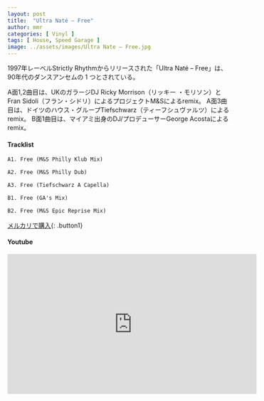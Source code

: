 ```yaml
---
layout: post
title:  "Ultra Naté – Free"
author: mmr
categories: [ Vinyl ]
tags: [ House, Speed Garage ]
image: ../assets/images/Ultra Nate – Free.jpg
---
```


1997年レーベルStrictly Rhythmからリリースされた「Ultra Naté – Free」は、90年代のダンスアンセムの 1 つとされている。

A面1,2曲目は、UKのガラージDJ Ricky Morrison（リッキー ・モリソン）と Fran Sidoli（フラン・シドリ）によるプロジェクトM&Sによるremix。
A面3曲目は、ドイツのハウス・グループTiefschwarz（ティーフシュヴァルツ）によるremix。
B面1曲目は、マイアミ出身のDJ/プロデューサーGeorge Acostaによるremix。

#### Tracklist
```md
A1. Free (M&S Philly Klub Mix)

A2. Free (M&S Philly Dub)

A3. Free (Tiefschwarz A Capella)

B1. Free (GA's Mix)

B2. Free (M&S Epic Reprise Mix)
```

[メルカリで購入](https://jp.mercari.com/item/m11492188360?afid=6142608987){: .button1}

#### Youtube
<iframe width="560" height="315" src="https://www.youtube.com/embed/JgRBkjgXHro?si=c26ChI7vGaIQqXFJ" title="YouTube video player" frameborder="0" allow="accelerometer; autoplay; clipboard-write; encrypted-media; gyroscope; picture-in-picture; web-share" referrerpolicy="strict-origin-when-cross-origin" allowfullscreen></iframe>